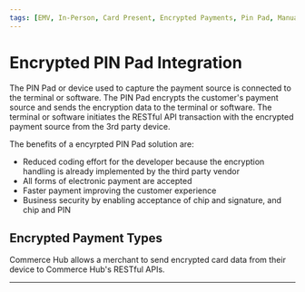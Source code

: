 ```yaml
---
tags: [EMV, In-Person, Card Present, Encrypted Payments, Pin Pad, Manual Entry, Track Data]
---
```


# Encrypted PIN Pad Integration

The PIN Pad or device used to capture the payment source is connected to the terminal or software. The PIN Pad encrypts the customer's payment source and sends the encryption data to the terminal or software. The terminal or software initiates the RESTful API transaction with the encrypted payment source from the 3rd party device.

The benefits of a encyrpted PIN Pad solution are:
- Reduced coding effort for the developer because the encryption handling is already implemented by the third party vendor
- All forms of electronic payment are accepted
- Faster payment improving the customer experience
- Business security by enabling acceptance of chip and signature, and chip and PIN

## Encrypted Payment Types

Commerce Hub allows a merchant to send encrypted card data from their device to Commerce Hub's RESTful APIs.

<!-- type: row -->

<!-- type: card
title: EMV Chip
description: EMV chip enhances the security of payment card transactions for payment terminals and automated teller machines through the use of a chip embedded in credit, debit, and prepaid cards.
link: ?path=docs/In-Person/Encrypted-Payments/EMV.md
-->

<!-- type: card
title: Contactless
description: Near Field Communication (NFC) or contactless payment are transactions made by tapping either a contactless chip card or payment-enabled device with a contactless-enabled terminal.
link: 
-->

<!-- type: card
title: Track Data
description: Payment Track can be used as EMV Fallback and involves manually swiping the payment source into a payment terminal using magnetic stripe.
link: ?path=docs/In-Person/Encrypted-Payments/Track.md
-->

<!-- type: card
title: Manual Entry
description: Encrypted manual key entry can be used as EMV Fallback and involves manually entering the payment source details a payment terminal. 
link: ?path=docs/In-Person/Encrypted-Payments/Manual.md
-->

<!-- type: row-end -->

---
